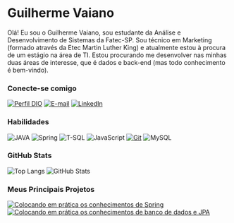 # **Guilherme Vaiano**
Olá! Eu sou o Guilherme Vaiano, sou estudante da Análise e Desenvolvimento de Sistemas da Fatec-SP. Sou técnico em Marketing (formado através da Etec Martin Luther King) e atualmente estou à procura de um estágio na área de TI. Estou procurando me desenvolver nas minhas duas áreas de interesse, que é dados e back-end (mas todo conhecimento é bem-vindo).

### Conecte-se comigo
[![Perfil DIO](https://img.shields.io/badge/-Meu%20Perfil%20na%20DIO-30A3DC?style=for-the-badge)](https://web.dio.me/users/guinmendonca/)
[![E-mail](https://img.shields.io/badge/Gmail-D14836?style=for-the-badge&logo=gmail&logoColor=white)](mailto:guivnmendonca@gmail.com)
[![LinkedIn](https://img.shields.io/badge/-LinkedIn-000?style=for-the-badge&logo=linkedin&logoColor=30A3DC)](https://www.linkedin.com/in/guilherme-vaiano/)


### Habilidades
![JAVA](https://img.shields.io/badge/Java-ED8B00?style=for-the-badge&logo=java&logoColor=white)
![Spring](https://img.shields.io/badge/Spring-6DB33F?style=for-the-badge&logo=spring&logoColor=white)
![T-SQL](https://img.shields.io/badge/Microsoft_SQL_Server-CC2927?style=for-the-badge&logo=microsoft-sql-server&logoColor=white)
![JavaScript](https://img.shields.io/badge/JavaScript-000?style=for-the-badge&logo=javascript&logoColor=30A3DC)
[![Git](https://img.shields.io/badge/Git-000?style=for-the-badge&logo=git&logoColor=E94D5F)](https://git-scm.com/doc) 
![MySQL](https://img.shields.io/badge/MySQL-00000F?style=for-the-badge&logo=mysql&logoColor=white)

### GitHub Stats
![Top Langs](https://github-readme-stats-git-masterrstaa-rickstaa.vercel.app/api/top-langs/?username=GuilhermeVaiano&layout=compact&bg_color=000&border_color=30A3DC&title_color=E94D5F&text_color=FFF)
![GitHub Stats](https://github-readme-stats.vercel.app/api?username=GuilhermeVaiano&theme=transparent&bg_color=000&border_color=30A3DC&show_icons=true&icon_color=30A3DC&title_color=E94D5F&text_color=FFF)


### Meus Principais Projetos
[![Colocando em prática os conhecimentos de Spring](https://github-readme-stats.vercel.app/api/pin/?username=GuilhermeVaiano&repo=Lista_de_jogos&bg_color=000&border_color=30A3DC&show_icons=true&icon_color=30A3DC&title_color=E94D5F&text_color=FFF)](https://github.com/elidianaandrade/dio-lab-open-source)
[![Colocando em prática os conhecimentos de banco de dados e JPA](https://github-readme-stats.vercel.app/api/pin/?username=GuilhermeVaiano&repo=jogoDaVelhaRanqueado&bg_color=000&border_color=30A3DC&show_icons=true&icon_color=30A3DC&title_color=E94D5F&text_color=FFF)](https://github.com/GuilhermeVaiano/jogoDaVelhaRanqueado)

